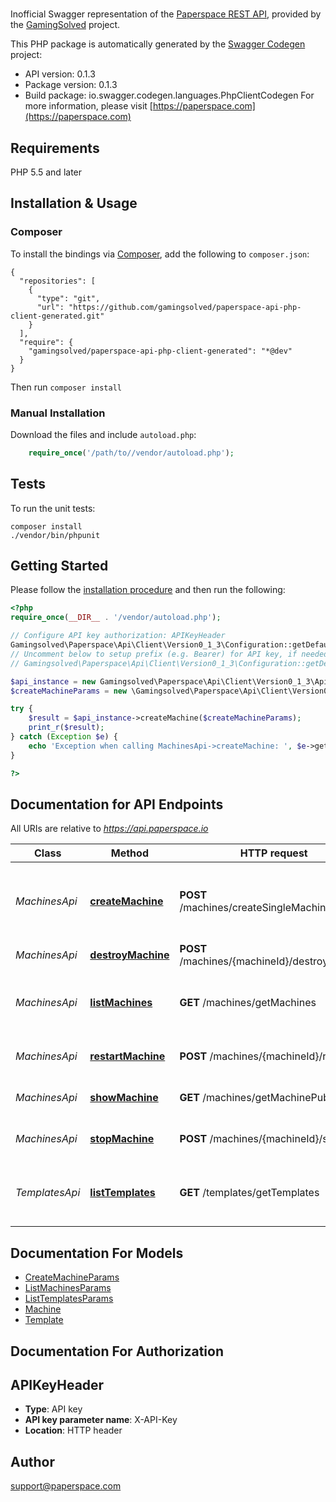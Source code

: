 # 
Inofficial Swagger representation of the [Paperspace REST API](https://paperspace.github.io/paperspace-node/), provided by the [GamingSolved](https://github.com/gamingsolved/paperspace-api-php-client) project.

This PHP package is automatically generated by the [Swagger Codegen](https://github.com/swagger-api/swagger-codegen) project:

- API version: 0.1.3
- Package version: 0.1.3
- Build package: io.swagger.codegen.languages.PhpClientCodegen
For more information, please visit [https://paperspace.com](https://paperspace.com)

## Requirements

PHP 5.5 and later

## Installation & Usage
### Composer

To install the bindings via [Composer](http://getcomposer.org/), add the following to `composer.json`:

```
{
  "repositories": [
    {
      "type": "git",
      "url": "https://github.com/gamingsolved/paperspace-api-php-client-generated.git"
    }
  ],
  "require": {
    "gamingsolved/paperspace-api-php-client-generated": "*@dev"
  }
}
```

Then run `composer install`

### Manual Installation

Download the files and include `autoload.php`:

```php
    require_once('/path/to//vendor/autoload.php');
```

## Tests

To run the unit tests:

```
composer install
./vendor/bin/phpunit
```

## Getting Started

Please follow the [installation procedure](#installation--usage) and then run the following:

```php
<?php
require_once(__DIR__ . '/vendor/autoload.php');

// Configure API key authorization: APIKeyHeader
Gamingsolved\Paperspace\Api\Client\Version0_1_3\Configuration::getDefaultConfiguration()->setApiKey('X-API-Key', 'YOUR_API_KEY');
// Uncomment below to setup prefix (e.g. Bearer) for API key, if needed
// Gamingsolved\Paperspace\Api\Client\Version0_1_3\Configuration::getDefaultConfiguration()->setApiKeyPrefix('X-API-Key', 'Bearer');

$api_instance = new Gamingsolved\Paperspace\Api\Client\Version0_1_3\Api\MachinesApi();
$createMachineParams = new \Gamingsolved\Paperspace\Api\Client\Version0_1_3\Model\CreateMachineParams(); // \Gamingsolved\Paperspace\Api\Client\Version0_1_3\Model\CreateMachineParams | Machine creation parameters

try {
    $result = $api_instance->createMachine($createMachineParams);
    print_r($result);
} catch (Exception $e) {
    echo 'Exception when calling MachinesApi->createMachine: ', $e->getMessage(), PHP_EOL;
}

?>
```

## Documentation for API Endpoints

All URIs are relative to *https://api.paperspace.io*

Class | Method | HTTP request | Description
------------ | ------------- | ------------- | -------------
*MachinesApi* | [**createMachine**](docs/Api/MachinesApi.md#createmachine) | **POST** /machines/createSingleMachinePublic | Create and launch a new Paperspace virtual machine
*MachinesApi* | [**destroyMachine**](docs/Api/MachinesApi.md#destroymachine) | **POST** /machines/{machineId}/destroyMachine | Destroy a machine
*MachinesApi* | [**listMachines**](docs/Api/MachinesApi.md#listmachines) | **GET** /machines/getMachines | List information about all machines available
*MachinesApi* | [**restartMachine**](docs/Api/MachinesApi.md#restartmachine) | **POST** /machines/{machineId}/restart | Restart an individual machine
*MachinesApi* | [**showMachine**](docs/Api/MachinesApi.md#showmachine) | **GET** /machines/getMachinePublic | Show machine information
*MachinesApi* | [**stopMachine**](docs/Api/MachinesApi.md#stopmachine) | **POST** /machines/{machineId}/stop | Stop an individual machine
*TemplatesApi* | [**listTemplates**](docs/Api/TemplatesApi.md#listtemplates) | **GET** /templates/getTemplates | List information about all templates available


## Documentation For Models

 - [CreateMachineParams](docs/Model/CreateMachineParams.md)
 - [ListMachinesParams](docs/Model/ListMachinesParams.md)
 - [ListTemplatesParams](docs/Model/ListTemplatesParams.md)
 - [Machine](docs/Model/Machine.md)
 - [Template](docs/Model/Template.md)


## Documentation For Authorization


## APIKeyHeader

- **Type**: API key
- **API key parameter name**: X-API-Key
- **Location**: HTTP header


## Author

support@paperspace.com


